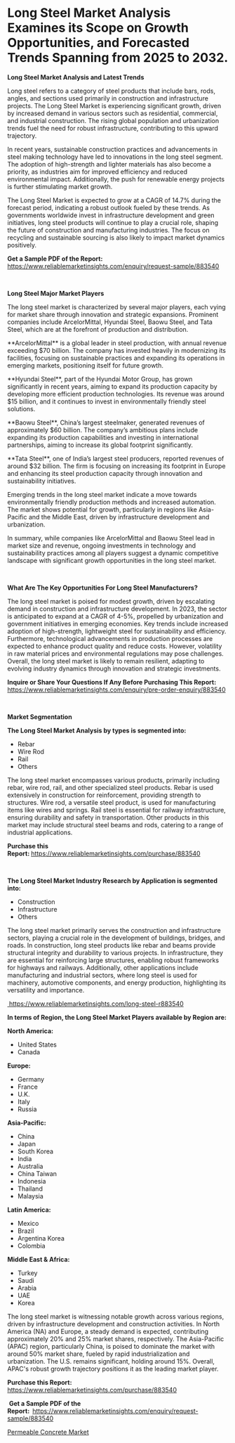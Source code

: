 <p><h1>Long Steel Market Analysis Examines its Scope on Growth Opportunities, and Forecasted Trends Spanning from 2025 to 2032.</h1></p><p><strong>Long Steel Market Analysis and Latest Trends</strong></p>
<p><p>Long steel refers to a category of steel products that include bars, rods, angles, and sections used primarily in construction and infrastructure projects. The Long Steel Market is experiencing significant growth, driven by increased demand in various sectors such as residential, commercial, and industrial construction. The rising global population and urbanization trends fuel the need for robust infrastructure, contributing to this upward trajectory.</p><p>In recent years, sustainable construction practices and advancements in steel making technology have led to innovations in the long steel segment. The adoption of high-strength and lighter materials has also become a priority, as industries aim for improved efficiency and reduced environmental impact. Additionally, the push for renewable energy projects is further stimulating market growth.</p><p>The Long Steel Market is expected to grow at a CAGR of 14.7% during the forecast period, indicating a robust outlook fueled by these trends. As governments worldwide invest in infrastructure development and green initiatives, long steel products will continue to play a crucial role, shaping the future of construction and manufacturing industries. The focus on recycling and sustainable sourcing is also likely to impact market dynamics positively.</p></p>
<p><strong>Get a Sample PDF of the Report:&nbsp;</strong> <a href="https://www.reliablemarketinsights.com/enquiry/request-sample/883540?utm_campaign=1512&utm_medium=2&utm_source=Github&utm_content=ia&utm_term=31012025&utm_id=long-steel">https://www.reliablemarketinsights.com/enquiry/request-sample/883540</a></p>
<p>&nbsp;</p>
<p><strong>Long Steel Major Market Players</strong></p>
<p><p>The long steel market is characterized by several major players, each vying for market share through innovation and strategic expansions. Prominent companies include ArcelorMittal, Hyundai Steel, Baowu Steel, and Tata Steel, which are at the forefront of production and distribution.</p><p>**ArcelorMittal** is a global leader in steel production, with annual revenue exceeding $70 billion. The company has invested heavily in modernizing its facilities, focusing on sustainable practices and expanding its operations in emerging markets, positioning itself for future growth.</p><p>**Hyundai Steel**, part of the Hyundai Motor Group, has grown significantly in recent years, aiming to expand its production capacity by developing more efficient production technologies. Its revenue was around $15 billion, and it continues to invest in environmentally friendly steel solutions.</p><p>**Baowu Steel**, China’s largest steelmaker, generated revenues of approximately $60 billion. The company’s ambitious plans include expanding its production capabilities and investing in international partnerships, aiming to increase its global footprint significantly.</p><p>**Tata Steel**, one of India’s largest steel producers, reported revenues of around $32 billion. The firm is focusing on increasing its footprint in Europe and enhancing its steel production capacity through innovation and sustainability initiatives.</p><p>Emerging trends in the long steel market indicate a move towards environmentally friendly production methods and increased automation. The market shows potential for growth, particularly in regions like Asia-Pacific and the Middle East, driven by infrastructure development and urbanization. </p><p>In summary, while companies like ArcelorMittal and Baowu Steel lead in market size and revenue, ongoing investments in technology and sustainability practices among all players suggest a dynamic competitive landscape with significant growth opportunities in the long steel market.</p></p>
<p>&nbsp;</p>
<p><strong>What Are The Key Opportunities For Long Steel Manufacturers?</strong></p>
<p><p>The long steel market is poised for modest growth, driven by escalating demand in construction and infrastructure development. In 2023, the sector is anticipated to expand at a CAGR of 4-5%, propelled by urbanization and government initiatives in emerging economies. Key trends include increased adoption of high-strength, lightweight steel for sustainability and efficiency. Furthermore, technological advancements in production processes are expected to enhance product quality and reduce costs. However, volatility in raw material prices and environmental regulations may pose challenges. Overall, the long steel market is likely to remain resilient, adapting to evolving industry dynamics through innovation and strategic investments.</p></p>
<p><strong>Inquire or Share Your Questions If Any Before Purchasing This Report:</strong> <a href="https://www.reliablemarketinsights.com/enquiry/pre-order-enquiry/883540?utm_campaign=1512&utm_medium=2&utm_source=Github&utm_content=ia&utm_term=31012025&utm_id=long-steel">https://www.reliablemarketinsights.com/enquiry/pre-order-enquiry/883540</a></p>
<p>&nbsp;</p>
<p><strong>Market Segmentation</strong></p>
<p><strong>The Long Steel Market Analysis by types is segmented into:</strong></p>
<p><ul><li>Rebar</li><li>Wire Rod</li><li>Rail</li><li>Others</li></ul></p>
<p><p>The long steel market encompasses various products, primarily including rebar, wire rod, rail, and other specialized steel products. Rebar is used extensively in construction for reinforcement, providing strength to structures. Wire rod, a versatile steel product, is used for manufacturing items like wires and springs. Rail steel is essential for railway infrastructure, ensuring durability and safety in transportation. Other products in this market may include structural steel beams and rods, catering to a range of industrial applications.</p></p>
<p><strong>Purchase this Report:&nbsp;</strong><a href="https://www.reliablemarketinsights.com/purchase/883540?utm_campaign=1512&utm_medium=2&utm_source=Github&utm_content=ia&utm_term=31012025&utm_id=long-steel">https://www.reliablemarketinsights.com/purchase/883540</a></p>
<p>&nbsp;</p>
<p><strong>The Long Steel Market Industry Research by Application is segmented into:</strong></p>
<p><ul><li>Construction</li><li>Infrastructure</li><li>Others</li></ul></p>
<p><p>The long steel market primarily serves the construction and infrastructure sectors, playing a crucial role in the development of buildings, bridges, and roads. In construction, long steel products like rebar and beams provide structural integrity and durability to various projects. In infrastructure, they are essential for reinforcing large structures, enabling robust frameworks for highways and railways. Additionally, other applications include manufacturing and industrial sectors, where long steel is used for machinery, automotive components, and energy production, highlighting its versatility and importance.</p></p>
<p><a href="https://www.reliablemarketinsights.com/long-steel-r883540?utm_campaign=1512&utm_medium=2&utm_source=Github&utm_content=ia&utm_term=31012025&utm_id=long-steel">&nbsp;https://www.reliablemarketinsights.com/long-steel-r883540</a></p>
<p><strong>In terms of Region, the Long Steel Market Players available by Region are:</strong></p>
<p>
    <p> <strong> North America: </strong>
        <ul>
            <li>United States</li>
            <li>Canada</li>
        </ul>
        </p> 
    <p> <strong> Europe: </strong>
        <ul>
            <li>Germany</li>
            <li>France</li>
            <li>U.K.</li>
            <li>Italy</li>
            <li>Russia</li>
        </ul>
        </p> 
    <p> <strong> Asia-Pacific: </strong>
        <ul>
            <li>China</li>
            <li>Japan</li>
            <li>South Korea</li>
            <li>India</li>
            <li>Australia</li>
            <li>China Taiwan</li>
            <li>Indonesia</li>
            <li>Thailand</li>
            <li>Malaysia</li>
        </ul>
        </p> 
    <p> <strong> Latin America: </strong>
        <ul>
            <li>Mexico</li>
            <li>Brazil</li>
            <li>Argentina Korea</li>
            <li>Colombia</li>
        </ul>
        </p> 
    <p> <strong> Middle East & Africa: </strong>
        <ul>
            <li>Turkey</li>
            <li>Saudi</li>
            <li>Arabia</li>
            <li>UAE</li>
            <li>Korea</li>
        </ul>
    </p>
    </p>
<p><p>The long steel market is witnessing notable growth across various regions, driven by infrastructure development and construction activities. In North America (NA) and Europe, a steady demand is expected, contributing approximately 20% and 25% market shares, respectively. The Asia-Pacific (APAC) region, particularly China, is poised to dominate the market with around 50% market share, fueled by rapid industrialization and urbanization. The U.S. remains significant, holding around 15%. Overall, APAC's robust growth trajectory positions it as the leading market player.</p></p>
<p><strong>Purchase this Report: </strong><a href="https://www.reliablemarketinsights.com/purchase/883540?utm_campaign=1512&utm_medium=2&utm_source=Github&utm_content=ia&utm_term=31012025&utm_id=long-steel">https://www.reliablemarketinsights.com/purchase/883540</a></p>
<p>&nbsp;<strong>Get a Sample PDF of the Report:&nbsp;&nbsp;</strong><a href="https://www.reliablemarketinsights.com/enquiry/request-sample/883540?utm_campaign=1512&utm_medium=2&utm_source=Github&utm_content=ia&utm_term=31012025&utm_id=long-steel">https://www.reliablemarketinsights.com/enquiry/request-sample/883540</a></p>
<p><strong></strong></p>
<p><p><a href="https://github.com/willjis/Market-Research-Report-List-1/blob/main/permeable-concrete-market.md?utm_campaign=1512&utm_medium=2&utm_source=Github&utm_content=ia&utm_term=31012025&utm_id=long-steel">Permeable Concrete Market</a></p></p>